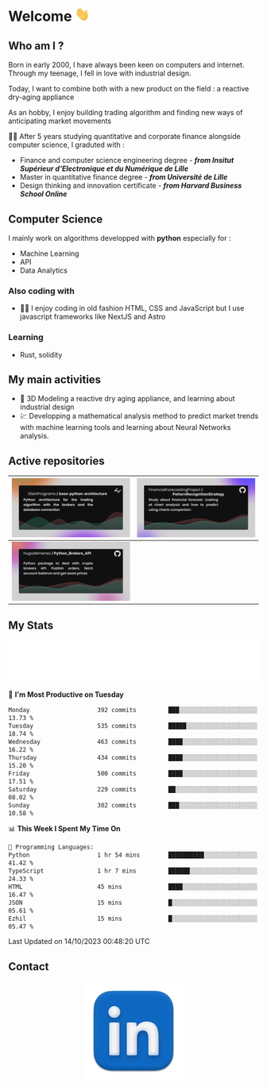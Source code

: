 # Welcome <img src="assets/hello.gif" width="30px"/>

## Who am I ?

Born in early 2000, I have always been keen on computers and internet.
Through my teenage, I fell in love with industrial design.

Today, I want to combine both with a new product on the field : a reactive dry-aging appliance

As an hobby, I enjoy building trading algorithm and finding new ways of anticipating market movements

:man_student: After 5 years studying quantitative and corporate finance alongside computer science, I graduted with :
* Finance and computer science engineering degree - ***from Insitut Supérieur d'Electronique et du Numérique de Lille***
* Master in quantitative finance degree - ***from Université de Lille***
* Design thinking and innovation certificate - ***from Harvard Business School Online***

## Computer Science

I mainly work on algorithms developped with **python** especially for :

* Machine Learning
* API
* Data Analytics

### Also coding with

* :man_technologist: I enjoy coding in old fashion HTML, CSS and JavaScript but I use javascript frameworks like NextJS and Astro

### Learning

* Rust, solidity

## My main activities

* :rocket: 3D Modeling a reactive dry aging appliance, and learning about industrial design
* :chart: Developping a mathematical analysis method to predict market trends with machine learning tools and learning about Neural Networks analysis.

## Active repositories

|[![Python Trading Algorithm](assets/base_python_architecture.png)](https://github.com/SteinPrograms/base-python-architecture)|[![Quantitative Prediction](assets/pattern_recognition_strategy.png)](https://github.com/FinancialForecastingProject/PatternRecognitionStrategy.git)|
| ------------- | ------------- |
|[![Broker SDK](assets/python_brokers_api.png)](https://github.com/hugodemenez/Python_Brokers_API)||

## My Stats

<p align=center>
<img src="metrics.plugin.wakatime.svg" alt="Metrics">
</p>

<!--START_SECTION:waka-->
📅 **I'm Most Productive on Tuesday** 

```text
Monday                   392 commits         ███░░░░░░░░░░░░░░░░░░░░░░   13.73 % 
Tuesday                  535 commits         █████░░░░░░░░░░░░░░░░░░░░   18.74 % 
Wednesday                463 commits         ████░░░░░░░░░░░░░░░░░░░░░   16.22 % 
Thursday                 434 commits         ████░░░░░░░░░░░░░░░░░░░░░   15.20 % 
Friday                   500 commits         ████░░░░░░░░░░░░░░░░░░░░░   17.51 % 
Saturday                 229 commits         ██░░░░░░░░░░░░░░░░░░░░░░░   08.02 % 
Sunday                   302 commits         ███░░░░░░░░░░░░░░░░░░░░░░   10.58 % 
```


📊 **This Week I Spent My Time On** 

```text
💬 Programming Languages: 
Python                   1 hr 54 mins        ██████████░░░░░░░░░░░░░░░   41.42 % 
TypeScript               1 hr 7 mins         ██████░░░░░░░░░░░░░░░░░░░   24.33 % 
HTML                     45 mins             ████░░░░░░░░░░░░░░░░░░░░░   16.47 % 
JSON                     15 mins             █░░░░░░░░░░░░░░░░░░░░░░░░   05.61 % 
Ezhil                    15 mins             █░░░░░░░░░░░░░░░░░░░░░░░░   05.47 % 
```


 Last Updated on 14/10/2023 00:48:20 UTC
<!--END_SECTION:waka-->

## Contact

<p align=center >
<a href="https://www.linkedin.com/in/hugo-demenez/">
<picture>
  <source media="(prefers-color-scheme: dark)" srcset="assets/linkedin_light.png">
  <img height="200px" width="200px" alt="Linkedin link" src="assets/linkedin.png">
</picture>
</a>
</p>
